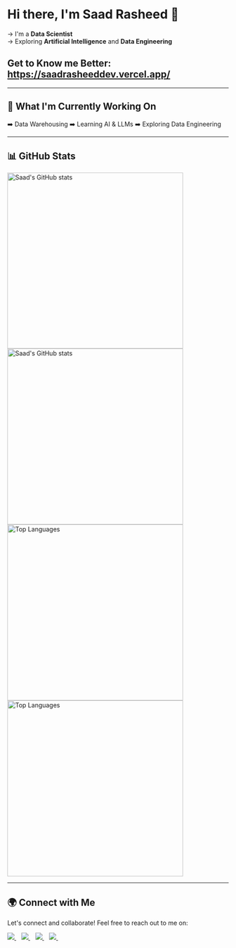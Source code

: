 # Hi there, I'm Saad Rasheed 👋

→ I'm a **Data Scientist**  
→ Exploring **Artificial Intelligence** and **Data Engineering**

## Get to Know me Better: https://saadrasheeddev.vercel.app/

---

## 🚀 What I'm Currently Working On

➡️ Data Warehousing
➡️ Learning AI & LLMs
➡️ Exploring Data Engineering

---

## 📊 GitHub Stats

<!-- GitHub Stats for Light Mode -->
<a href="https://github.com/saadrasheeddev">
  <img src="https://github-readme-stats.vercel.app/api?username=saadrasheeddev&show_icons=true&theme=default" alt="Saad's GitHub stats" width="400" align="center" />
</a>
<!-- GitHub Stats for Dark Mode -->
<a href="https://github.com/saadrasheeddev">
  <img src="https://github-readme-stats.vercel.app/api?username=saadrasheeddev&show_icons=true&theme=tokyonight" alt="Saad's GitHub stats" width="400" align="center" />
</a>

<!-- Top Languages for Light Mode -->
<a href="https://github.com/saadrasheeddev">
  <img src="https://github-readme-stats.vercel.app/api/top-langs/?username=saadrasheeddev&layout=compact&theme=default" alt="Top Languages" width="400" align="center" />
</a>
<!-- Top Languages for Dark Mode -->
<a href="https://github.com/saadrasheeddev">
  <img src="https://github-readme-stats.vercel.app/api/top-langs/?username=saadrasheeddev&layout=compact&theme=tokyonight" alt="Top Languages" width="400" align="center" />
</a>

---

## 🌍 Connect with Me

Let's connect and collaborate! Feel free to reach out to me on:

<p>
  
  <a href="https://www.linkedin.com/in/saadrasheeddev/">
    <img src="https://img.shields.io/badge/linkedin-%230077B5.svg?&style=for-the-badge&logo=linkedin&logoColor=white" />
  </a>&nbsp;&nbsp;
  <a href="https://www.kaggle.com/saadrasheed20">
      <img src="https://img.shields.io/badge/Kaggle-20BEFF?style=for-the-badge&logo=kaggle&logoColor=white" />        
  </a>&nbsp;&nbsp;
  <a href="https://mail.google.com/mail/u/?authuser=saadrasheeddev@gmail.com/">
      <img src="https://img.shields.io/badge/Gmail-D14836?style=for-the-badge&logo=gmail&logoColor=white" />        
  </a>&nbsp;&nbsp;
  <a href="https://www.facebook.com/saadrasheed20">
      <img src="https://img.shields.io/badge/Facebook-1877F2?style=for-the-badge&logo=facebook&logoColor=white" />        
  </a>&nbsp;&nbsp;
  
</p>
